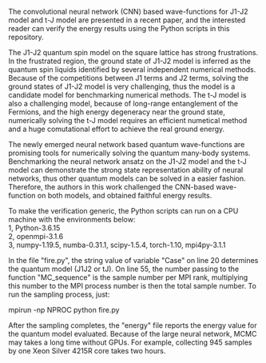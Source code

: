 The convolutional neural network (CNN) based wave-functions for J1-J2 model and t-J model are presented in a recent paper, and the interested reader can verify the energy results using the Python scripts in this repository.

The J1-J2 quantum spin model on the square lattice has strong frustrations. In the frustrated region, the ground state of J1-J2 model is inferred as the quantum spin liquids identified by several independent numerical methods. Because of the competitions between J1 terms and J2 terms, solving the ground states of J1-J2 model is very challenging, thus the model is a candidate model for benchmarking numerical methods. The t-J model is also a challenging model, because of long-range entanglement of the Fermions, and the high energy degeneracy near the ground state, numerically solving the t-J model requires an efficient numetical method and a huge comutational effort to achieve the real ground energy. 

The newly emerged neural network based quantum wave-functions are promising tools for numerically solving the quantum many-body systems. Benchmarking the neural network ansatz on the J1-J2 model and the t-J model can demonstrate the strong state representation ability of neural networks, thus other quantum models can be solved in a easier fashion. Therefore, the authors in this work challenged the CNN-based wave-function on both models, and obtained faithful energy results. 

To make the verification generic, the Python scripts can run on a CPU machine with the environments below:\
1, Python-3.6.15\
2, openmpi-3.1.6\
3, numpy-1.19.5, numba-0.31.1, scipy-1.5.4, torch-1.10, mpi4py-3.1.1

In the file "fire.py", the string value of variable "Case" on line 20 determines the quantum model (J1J2 or tJ). On line 55, the number passing to the function "MC_sequence" is the sample number per MPI rank, multiplying this number to the MPI process number is then the total sample number. To run the sampling process, just:

mpirun -np NPROC python fire.py

After the sampling completes, the "energy" file reports the energy value for the quantum model evaluated. Because of the large neural network, MCMC may takes a long time without GPUs. For example, collecting 945 samples by one Xeon Silver 4215R core takes two hours. 
